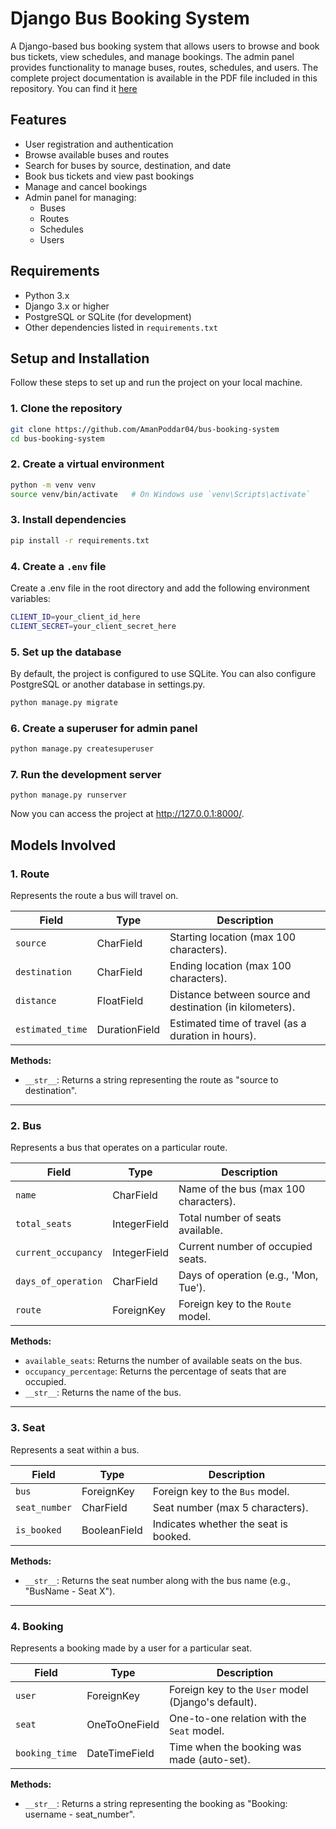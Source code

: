 # Django Bus Booking System

A Django-based bus booking system that allows users to browse and book bus tickets, view schedules, and manage bookings. The admin panel provides functionality to manage buses, routes, schedules, and users. The complete project documentation is available in the PDF file included in this repository. You can find it [here](Bus_Booking_System.pdf)

## Features

- User registration and authentication
- Browse available buses and routes
- Search for buses by source, destination, and date
- Book bus tickets and view past bookings
- Manage and cancel bookings
- Admin panel for managing:
  - Buses
  - Routes
  - Schedules
  - Users

## Requirements

- Python 3.x
- Django 3.x or higher
- PostgreSQL or SQLite (for development)
- Other dependencies listed in `requirements.txt`

## Setup and Installation

Follow these steps to set up and run the project on your local machine.

### 1. Clone the repository

```bash
git clone https://github.com/AmanPoddar04/bus-booking-system
cd bus-booking-system
```

### 2. Create a virtual environment
```bash
python -m venv venv
source venv/bin/activate   # On Windows use `venv\Scripts\activate`
```

### 3. Install dependencies
```bash
pip install -r requirements.txt
```

### 4. Create a ```.env``` file
Create a .env file in the root directory and add the following environment variables:
```bash
CLIENT_ID=your_client_id_here
CLIENT_SECRET=your_client_secret_here
```

### 5. Set up the database
By default, the project is configured to use SQLite. You can also configure PostgreSQL or another database in settings.py.
```bash
python manage.py migrate
```

### 6. Create a superuser for admin panel
```bash
python manage.py createsuperuser
```

### 7. Run the development server
```
python manage.py runserver
```

Now you can access the project at http://127.0.0.1:8000/.




## Models Involved

### 1. **Route**
Represents the route a bus will travel on.

| Field            | Type               | Description                           |
|------------------|--------------------|---------------------------------------|
| `source`         | CharField          | Starting location (max 100 characters). |
| `destination`    | CharField          | Ending location (max 100 characters). |
| `distance`       | FloatField         | Distance between source and destination (in kilometers). |
| `estimated_time` | DurationField      | Estimated time of travel (as a duration in hours). |

**Methods:**
- `__str__`: Returns a string representing the route as "source to destination".

---

### 2. **Bus**
Represents a bus that operates on a particular route.

| Field              | Type               | Description                             |
|--------------------|--------------------|-----------------------------------------|
| `name`             | CharField          | Name of the bus (max 100 characters).   |
| `total_seats`      | IntegerField       | Total number of seats available.        |
| `current_occupancy`| IntegerField       | Current number of occupied seats.       |
| `days_of_operation`| CharField          | Days of operation (e.g., 'Mon, Tue').   |
| `route`            | ForeignKey         | Foreign key to the `Route` model.       |

**Methods:**
- `available_seats`: Returns the number of available seats on the bus.
- `occupancy_percentage`: Returns the percentage of seats that are occupied.
- `__str__`: Returns the name of the bus.

---

### 3. **Seat**
Represents a seat within a bus.

| Field         | Type               | Description                          |
|---------------|--------------------|--------------------------------------|
| `bus`         | ForeignKey         | Foreign key to the `Bus` model.      |
| `seat_number` | CharField          | Seat number (max 5 characters).      |
| `is_booked`   | BooleanField       | Indicates whether the seat is booked.|

**Methods:**
- `__str__`: Returns the seat number along with the bus name (e.g., "BusName - Seat X").

---

### 4. **Booking**
Represents a booking made by a user for a particular seat.

| Field          | Type               | Description                          |
|----------------|--------------------|--------------------------------------|
| `user`         | ForeignKey         | Foreign key to the `User` model (Django's default). |
| `seat`         | OneToOneField      | One-to-one relation with the `Seat` model. |
| `booking_time` | DateTimeField      | Time when the booking was made (auto-set). |

**Methods:**
- `__str__`: Returns a string representing the booking as "Booking: username - seat_number".


